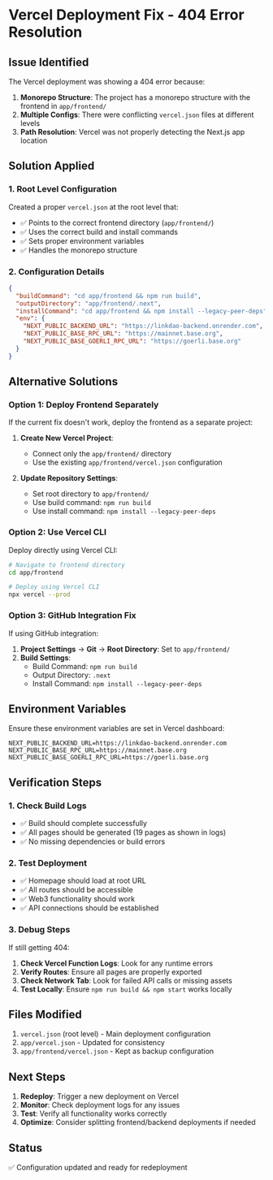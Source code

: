 # Vercel Deployment Fix - 404 Error Resolution

## Issue Identified
The Vercel deployment was showing a 404 error because:

1. **Monorepo Structure**: The project has a monorepo structure with the frontend in `app/frontend/`
2. **Multiple Configs**: There were conflicting `vercel.json` files at different levels
3. **Path Resolution**: Vercel was not properly detecting the Next.js app location

## Solution Applied

### 1. Root Level Configuration
Created a proper `vercel.json` at the root level that:
- ✅ Points to the correct frontend directory (`app/frontend/`)
- ✅ Uses the correct build and install commands
- ✅ Sets proper environment variables
- ✅ Handles the monorepo structure

### 2. Configuration Details
```json
{
  "buildCommand": "cd app/frontend && npm run build",
  "outputDirectory": "app/frontend/.next",
  "installCommand": "cd app/frontend && npm install --legacy-peer-deps",
  "env": {
    "NEXT_PUBLIC_BACKEND_URL": "https://linkdao-backend.onrender.com",
    "NEXT_PUBLIC_BASE_RPC_URL": "https://mainnet.base.org",
    "NEXT_PUBLIC_BASE_GOERLI_RPC_URL": "https://goerli.base.org"
  }
}
```

## Alternative Solutions

### Option 1: Deploy Frontend Separately
If the current fix doesn't work, deploy the frontend as a separate project:

1. **Create New Vercel Project**: 
   - Connect only the `app/frontend/` directory
   - Use the existing `app/frontend/vercel.json` configuration

2. **Update Repository Settings**:
   - Set root directory to `app/frontend/`
   - Use build command: `npm run build`
   - Use install command: `npm install --legacy-peer-deps`

### Option 2: Use Vercel CLI
Deploy directly using Vercel CLI:

```bash
# Navigate to frontend directory
cd app/frontend

# Deploy using Vercel CLI
npx vercel --prod
```

### Option 3: GitHub Integration Fix
If using GitHub integration:

1. **Project Settings** → **Git** → **Root Directory**: Set to `app/frontend/`
2. **Build Settings**:
   - Build Command: `npm run build`
   - Output Directory: `.next`
   - Install Command: `npm install --legacy-peer-deps`

## Environment Variables
Ensure these environment variables are set in Vercel dashboard:

```
NEXT_PUBLIC_BACKEND_URL=https://linkdao-backend.onrender.com
NEXT_PUBLIC_BASE_RPC_URL=https://mainnet.base.org
NEXT_PUBLIC_BASE_GOERLI_RPC_URL=https://goerli.base.org
```

## Verification Steps

### 1. Check Build Logs
- ✅ Build should complete successfully
- ✅ All pages should be generated (19 pages as shown in logs)
- ✅ No missing dependencies or build errors

### 2. Test Deployment
- ✅ Homepage should load at root URL
- ✅ All routes should be accessible
- ✅ Web3 functionality should work
- ✅ API connections should be established

### 3. Debug Steps
If still getting 404:

1. **Check Vercel Function Logs**: Look for any runtime errors
2. **Verify Routes**: Ensure all pages are properly exported
3. **Check Network Tab**: Look for failed API calls or missing assets
4. **Test Locally**: Ensure `npm run build && npm start` works locally

## Files Modified
1. `vercel.json` (root level) - Main deployment configuration
2. `app/vercel.json` - Updated for consistency
3. `app/frontend/vercel.json` - Kept as backup configuration

## Next Steps
1. **Redeploy**: Trigger a new deployment on Vercel
2. **Monitor**: Check deployment logs for any issues
3. **Test**: Verify all functionality works correctly
4. **Optimize**: Consider splitting frontend/backend deployments if needed

## Status
✅ Configuration updated and ready for redeployment